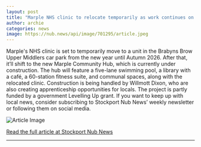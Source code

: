 ```yaml
---
layout: post
title: "Marple NHS clinic to relocate temporarily as work continues on new community hub"
author: archie
categories: news
image: https://nub.news/api/image/701295/article.jpeg
---
```

Marple's NHS clinic is set to temporarily move to a unit in the Brabyns Brow Upper Middlers car park from the new year until Autumn 2026. After that, it’ll shift to the new Marple Community Hub, which is currently under construction. The hub will feature a five-lane swimming pool, a library with a café, a 60-station fitness suite, and communal spaces, along with the relocated clinic. Construction is being handled by Willmott Dixon, who are also creating apprenticeship opportunities for locals. The project is partly funded by a government Levelling Up grant. If you want to keep up with local news, consider subscribing to Stockport Nub News’ weekly newsletter or following them on social media.

![Article Image](https://nub.news/api/image/701295/article.jpeg)

[Read the full article at Stockport Nub News](https://stockport.nub.news/news/local-news/marple-nhs-clinic-to-relocate-temporarily-as-work-continues-on-new-community-hub-275396)

---
